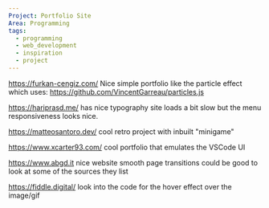```yaml
---
Project: Portfolio Site
Area: Programming
tags:
  - programming
  - web_development
  - inspiration
  - project
---
```

https://furkan-cengiz.com/ Nice simple portfolio like the particle effect which uses: https://github.com/VincentGarreau/particles.js

https://hariprasd.me/ has nice typography site loads a bit slow but the menu responsiveness looks nice.

https://matteosantoro.dev/ cool retro project with inbuilt "minigame"

https://www.xcarter93.com/ cool portfolio that emulates the VSCode UI

https://www.abgd.it nice website smooth page transitions could be good to look at some of the sources they list

https://fiddle.digital/ look into the code for the hover effect over the image/gif